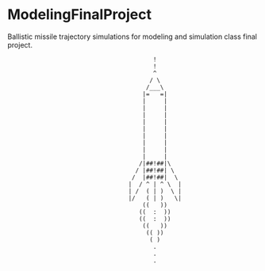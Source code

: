 # ModelingFinalProject
Ballistic missile trajectory simulations for modeling and simulation class final project.

                                             !
                                             !
                                             ^
                                            / \
                                           /___\
                                          |=   =|
                                          |     |
                                          |     |
                                          |     |
                                          |     |
                                          |     |
                                          |     |
                                          |     |
                                          |     |
                                          |     |
                                         /|##!##|\
                                        / |##!##| \
                                       /  |##!##|  \
                                      |  / ^ | ^ \  |
                                      | /  ( | )  \ |
                                      |/   ( | )   \|
                                          ((   ))
                                         ((  :  ))
                                         ((  :  ))
                                          ((   ))
                                           (( ))
                                            ( )
                                             .
                                             .
                                             .                                                        
